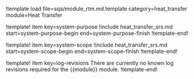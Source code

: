 !template load file=sqa/module_rtm.md.template category=heat_transfer module=Heat Transfer

!template! item key=system-purpose
!include heat_transfer_srs.md start=system-purpose-begin end=system-purpose-finish
!template-end!

!template! item key=system-scope
!include heat_transfer_srs.md start=system-scope-begin end=system-scope-finish
!template-end!

!template! item key=log-revisions
There are currently no known log revisions required for the {{module}} module.
!template-end!
